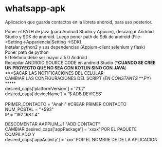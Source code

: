 # whatsapp-apk
Aplicacion que guarda contactos en la libreta android, para uso posterior.

Poner el PATH de java (para Android Studio y Appium), descargar Android Studio y SDK de android. Luego poner path de Sdk de android (File->Setting->Appariencia|Setting ->SDK).<br/>
Instalar python2 y sus dependencias (Appium-client selenium y flask)<br/>
Poner path de python<br/>
El telefono debe ser mayor a 5.0 Android<br/>
Recopilar ANDROID SOURCE CODE en android Studio (*****CUANDO SE CREE UN PROYECTO QUE NO SEA CON KOTLIN SINO CON JAVA****)<br/>
***SACAR LAS NOTIFICACIONES DEL CELULAR<br/>
CAMBIAR LAS CONFIGURACIONES DEL SCRIPT (*EN CONSTANTS* **.PY)<br/>
    *****<br/>
    desired_caps['platformVersion'] = '7.1.2'<br/>
desired_caps['deviceName'] = '$ ADB DEVICES'<br/>
<br/>
PRIMER_CONTACTO = "Anahi" #CREAR PRIMER CONTACTO<br/>
NUM_POSTAL = "+593"<br/>
IP = "192.168.1.4"<br/>

 DESCOMENTAR AAPPIUM_J1 "ADD CONTACT"<br/>
 CAMBIAR desired_caps['appPackage'] = 'xxxx' POR EL PAQUETE COMPILADO Y <br/>
 desired_caps['appActivity'] = 'xxx' POR EL NOMBRE DE DE LA APLICACION <br/>
